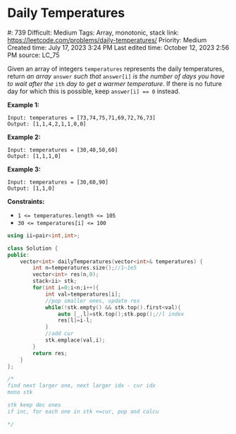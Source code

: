 # Daily Temperatures

#: 739
Difficult: Medium
Tags: Array, monotonic, stack
link: https://leetcode.com/problems/daily-temperatures/
Priority: Medium
Created time: July 17, 2023 3:24 PM
Last edited time: October 12, 2023 2:56 PM
source: LC_75

Given an array of integers `temperatures` represents the daily temperatures, return *an array* `answer` *such that* `answer[i]` *is the number of days you have to wait after the* `ith` *day to get a warmer temperature*. If there is no future day for which this is possible, keep `answer[i] == 0` instead.

**Example 1:**

```
Input: temperatures = [73,74,75,71,69,72,76,73]
Output: [1,1,4,2,1,1,0,0]

```

**Example 2:**

```
Input: temperatures = [30,40,50,60]
Output: [1,1,1,0]

```

**Example 3:**

```
Input: temperatures = [30,60,90]
Output: [1,1,0]

```

**Constraints:**

- `1 <= temperatures.length <= 105`
- `30 <= temperatures[i] <= 100`

```cpp
using ii=pair<int,int>;

class Solution {
public:
    vector<int> dailyTemperatures(vector<int>& temperatures) {
        int n=temperatures.size();//1~1e5
        vector<int> res(n,0);
        stack<ii> stk;
        for(int i=0;i<n;i++){
            int val=temperatures[i];
            //pop smaller ones, update res
            while(!stk.empty() && stk.top().first<val){
                auto [_,l]=stk.top();stk.pop();//l index
                res[l]=i-l;
            }
            //add cur
            stk.emplace(val,i);
        }
        return res;
    }
};

/*
find next larger one, next larger idx - cur idx
mono stk

stk keep dec ones
if inc, for each one in stk <=cur, pop and calcu

*/
```